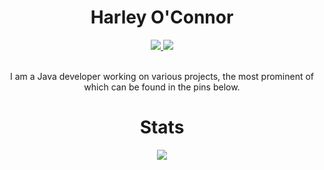 <h1 align="center">
  Harley O'Connor
</h1>

<div align="center">
  <a href="https://twitter.com/HarleyOConnor">
    <img src="https://img.shields.io/twitter/follow/HarleyOConnor?color=0098eb&label=Twitter&style=flat" />
  </a>
  <a href="https://www.curseforge.com/members/harleyoconnor">
    <img src="http://cf.way2muchnoise.eu/author/HarleyOConnor.svg" />
  </a>
</div>

<br>
<p align="center">
  I am a Java developer working on various projects, the most prominent of which can be found in the pins below.
</p>

<h1 align="center">
  Stats
</h1>

<p align="center">  
  <img src="https://github-readme-stats.vercel.app/api?username=Harleyoc1" />
</p>
